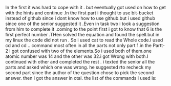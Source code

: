 In the first it was hard to cope with it . but eventually got used on how to get with the hints and continue .In the first part i thought to use bit-bucket instead of github since i dont know how to use github.but i used github since one of the  senior suggested it .Even in task two i took a suggestion from him to complete it .coming to the point first i got to know that 6 is the first perfect number .THen solved the equation and found the spell.but in my linux the code did not run . So i used cat to read the Whole code.I used cd and cd .. command most often in all the parts not only part 1.in the Partt-2 i got confused with two of the elements.So i used both of them.one atomic number was 14 and the other was 32.i got Wrong with both.I continued with other and completed the rest . i texted the senior all the parts and asked which one was wrong. he suggested rto recheck my second part since the author of the question chose to pick the second answer. then i got the answer in otal.
the list of the commands i used is:

